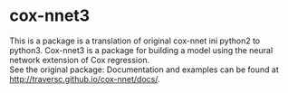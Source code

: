 # cox-nnet3
This is a package is a translation of original cox-nnet ini python2 to python3.
Cox-nnet3 is a package for building a model using the neural network extension of Cox regression.  
See the original package:
Documentation and examples can be found at http://traversc.github.io/cox-nnet/docs/.  
